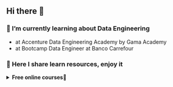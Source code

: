 ## Hi there 👋

### 🧊 I’m currently learning about Data Engineering
- at Accenture Data Engineering Academy by Gama Academy
- at Bootcamp Data Engineer at Banco Carrefour
<!--
**jsvitor/jsvitor** is a ✨ _special_ ✨ repository because its `README.md` (this file) appears on your GitHub profile.

Here are some ideas to get you started:

- 🔭 I’m currently working on ...
- 🌱 I’m currently learning ...
- 👯 I’m looking to collaborate on ...
- 🤔 I’m looking for help with ...
- 💬 Ask me about ...
- 📫 How to reach me: ...
- 😄 Pronouns: ...
- ⚡ Fun fact: ...
-->
### 🎒 Here I share learn resources, enjoy it
<details>
  <summary><b>Free online courses</b>💜</summary>
  
  ## in English
  * [FreeCodeCamp](https://www.freecodecamp.org)
  * [SoloLearn](https://www.sololearn.com)
  * [Coursera](https://www.coursera.org)
  * [Khan Academy](https://www.khanacademy.org/)
  * [Harvard University](https://online-learning.harvard.edu/catalog/free)
  * [Udacity](https://www.udacity.com)
  * [Alison](https://alison.com)
 
  ## in Portuguese
  * [Digital Innovation One](https://web.digitalinnovation.one)
  * [Gama Accademy](https://www.gama.academy)
  * [Rocketseat](https://rocketseat.com.br)
  * [Fundação Bradesco](https://www.ev.org.br/Cursos)
  * [TIM Tec](https://cursos.timtec.com.br/courses)
  * [BRASIL MAIS DIGITAL](http://www.brasilmaisdigital.org.br/index.php/pt-br/)
  * [Centro Paula Souza](https://portalgeead.cps.sp.gov.br/mooc)
  * [Kultivi](https://kultivi.com)
</details>



